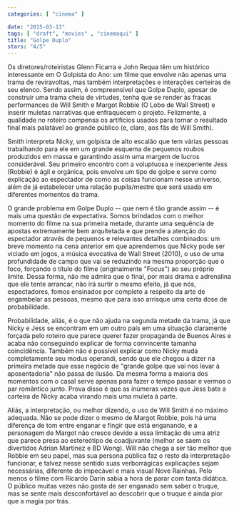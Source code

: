 ```yaml
---
categories: [ "cinema" ]

date: "2015-03-13"
tags: [ "draft", "movies" , "cinemaqui" ]
title: "Golpe Duplo"
stars: "4/5"
---
```

Os diretores/roteiristas Glenn Ficarra e John Requa têm um histórico interessante em O Golpista do Ano: um filme que envolve não apenas uma trama de reviravoltas, mas também interpretações e interações certeiras de seu elenco. Sendo assim, é compreensível que Golpe Duplo, apesar de construir uma trama cheia de virtudes, tenha que se render às fracas performances de Will Smith e Margot Robbie (O Lobo de Wall Street) e inserir muletas narrativas que enfraquecem o projeto. Felizmente, a qualidade no roteiro compensa os artifícios usados para tornar o resultado final mais palatável ao grande público (e, claro, aos fãs de Will Smith).

Smith interpreta Nicky, um golpista de alto escalão que tem várias pessoas trabalhando para ele em um grande esquema de pequenos roubos produzidos em massa e garantindo assim uma margem de lucros considerável. Seu primeiro encontro com a voluptuosa e inexperiente Jess (Robbie) é ágil e orgânica, pois envolve um tipo de golpe e serve como explicação ao espectador de como as coisas funcionam nesse universo, além de já estabelecer uma relação pupila/mestre que será usada em diferentes momentos da trama.

O grande problema em Golpe Duplo -- que nem é tão grande assim -- é mais uma questão de expectativa. Somos brindados com o melhor momento do filme na sua primeira metade, durante uma sequência de apostas extremamente bem arquitetada e que prende a atenção do espectador através de pequenos e relevantes detalhes combinados: um breve momento na cena anterior em que aprendemos que Nicky pode ser viciado em jogos, a música evocativa de Wall Street (2010), o uso de uma profundidade de campo que vai se reduzindo na mesma proporção que o foco, forçando o título do filme (originalmente "Focus") ao seu próprio limite. Dessa forma, não me admira que o final, por mais drama e adrenalina que ele tente arrancar, não irá surtir o mesmo efeito, já que nós, espectadores, fomos ensinados por completo a respeito da arte de engambelar as pessoas, mesmo que para isso arrisque uma certa dose de probabilidade.

Probabilidade, aliás, é o que não ajuda na segunda metade da trama, já que Nicky e Jess se encontram em um outro país em uma situação claramente forçada pelo roteiro que parece querer fazer propaganda de Buenos Aires e acaba não conseguindo explicar de forma convincente tamanha coincidência. Também não é possível explicar como Nicky muda completamente seu modus operandi, sendo que ele chegou a dizer na primeira metade que esse negócio de "grande golpe que vai nos levar à aposentadoria" não passa de ilusão. Da mesma forma a maioria dos momentos com o casal serve apenas para fazer o tempo passar e vermos o par romântico junto. Prova disso é que as inúmeras vezes que Jess bate a carteira de Nicky acaba virando mais uma muleta à parte.

Aliás, a interpretação, ou melhor dizendo, o uso de Will Smith é no máximo adequada. Não se pode dizer o mesmo de Margot Robbie, pois há uma diferença de tom entre enganar e fingir que está enganando, e a personagem de Margot não cresce devido a essa limitação de uma atriz que parece presa ao estereótipo de coadjuvante (melhor se saem os divertidos Adrian Martinez e BD Wong). Will não chega a ser tão melhor que Robbie em seu papel, mas sua persona pública faz o resto da interpretação funcionar, e talvez nesse sentido suas verborrágicas explicações sejam necessárias, diferente do impecável e mais visual Nove Rainhas. Pelo menos o filme com Ricardo Darin sabia a hora de parar com tanta didática. O público muitas vezes não gosta de ser enganado sem saber o truque, mas se sente mais desconfortável ao descobrir que o truque é ainda pior que a magia por trás.
